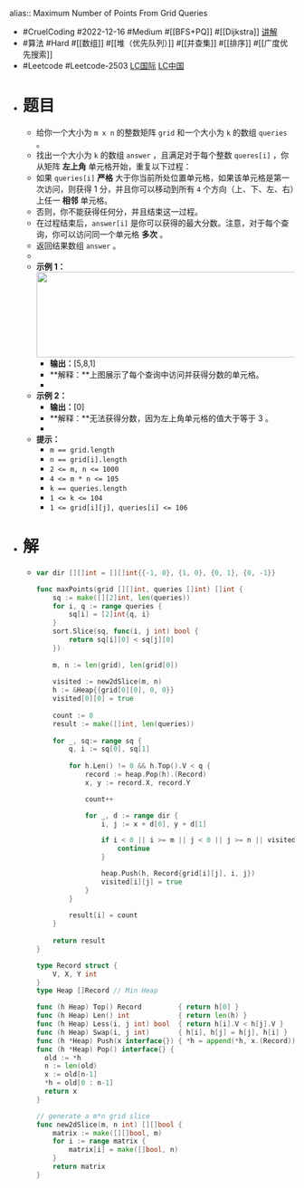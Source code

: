 alias:: Maximum Number of Points From Grid Queries

- #CruelCoding #2022-12-16 #Medium #[[BFS+PQ]] #[[Dijkstra]] [讲解](https://youtu.be/G7Gg9w5_KWk)
- #算法 #Hard #[[数组]] #[[堆（优先队列）]] #[[并查集]] #[[排序]] #[[广度优先搜索]]
- #Leetcode #Leetcode-2503 [LC国际](https://leetcode.com/problems/maximum-number-of-points-from-grid-queries/) [LC中国](https://leetcode.cn/problems/maximum-number-of-points-from-grid-queries/)
- # 题目
	- 给你一个大小为 `m x n` 的整数矩阵 `grid` 和一个大小为 `k` 的数组 `queries` 。
	- 找出一个大小为 `k` 的数组 `answer` ，且满足对于每个整数 `queres[i]` ，你从矩阵 **左上角** 单元格开始，重复以下过程：
	- 如果 `queries[i]` **严格** 大于你当前所处位置单元格，如果该单元格是第一次访问，则获得 1 分，并且你可以移动到所有 `4` 个方向（上、下、左、右）上任一 **相邻** 单元格。
	- 否则，你不能获得任何分，并且结束这一过程。
	- 在过程结束后，`answer[i]` 是你可以获得的最大分数。注意，对于每个查询，你可以访问同一个单元格 **多次** 。
	- 返回结果数组 `answer` 。
	-
	- **示例 1：**
	  		<img alt="" src="https://assets.leetcode.com/uploads/2022/10/19/yetgriddrawio.png" style="width: 571px; height: 151px;">
		- **输出：**[5,8,1]
		- **解释：**上图展示了每个查询中访问并获得分数的单元格。
		-
	- **示例 2：**
	  		<img alt="" src="https://assets.leetcode.com/uploads/2022/10/20/yetgriddrawio-2.png">
		- **输出：**[0]
		- **解释：**无法获得分数，因为左上角单元格的值大于等于 3 。
		-
	- **提示：**
		- `m == grid.length`
		- `n == grid[i].length`
		- `2 <= m, n <= 1000`
		- `4 <= m * n <= 105`
		- `k == queries.length`
		- `1 <= k <= 104`
		- `1 <= grid[i][j], queries[i] <= 106`
- # 解
	- ```go
	  var dir [][]int = [][]int{{-1, 0}, {1, 0}, {0, 1}, {0, -1}}
	  
	  func maxPoints(grid [][]int, queries []int) []int {
	      sq := make([][2]int, len(queries))
	      for i, q := range queries {
	          sq[i] = [2]int{q, i}
	      }
	      sort.Slice(sq, func(i, j int) bool {
	          return sq[i][0] < sq[j][0]
	      })
	      
	      m, n := len(grid), len(grid[0])
	      
	      visited := new2dSlice(m, n)
	      h := &Heap{{grid[0][0], 0, 0}}
	      visited[0][0] = true
	      
	      count := 0
	      result := make([]int, len(queries))
	      
	      for _, sq:= range sq {
	          q, i := sq[0], sq[1]
	          
	          for h.Len() != 0 && h.Top().V < q {
	              record := heap.Pop(h).(Record)
	              x, y := record.X, record.Y
	  
	              count++
	  
	              for _, d := range dir {
	                  i, j := x + d[0], y + d[1]
	  
	                  if i < 0 || i >= m || j < 0 || j >= n || visited[i][j] {
	                      continue
	                  }
	  
	                  heap.Push(h, Record{grid[i][j], i, j})
	                  visited[i][j] = true
	              }
	          }
	          
	          result[i] = count
	      }
	      
	      return result
	  }
	  
	  type Record struct {
	      V, X, Y int
	  }
	  type Heap []Record // Min Heap
	  
	  func (h Heap) Top() Record         { return h[0] }
	  func (h Heap) Len() int            { return len(h) }
	  func (h Heap) Less(i, j int) bool  { return h[i].V < h[j].V }
	  func (h Heap) Swap(i, j int)       { h[i], h[j] = h[j], h[i] }
	  func (h *Heap) Push(x interface{}) { *h = append(*h, x.(Record)) }
	  func (h *Heap) Pop() interface{} {
	  	old := *h
	  	n := len(old)
	  	x := old[n-1]
	  	*h = old[0 : n-1]
	  	return x
	  }
	  
	  // generate a m*n grid slice
	  func new2dSlice(m, n int) [][]bool {
	      matrix := make([][]bool, m)
	      for i := range matrix {
	          matrix[i] = make([]bool, n)
	      }
	      return matrix
	  }
	  ```